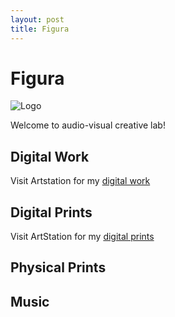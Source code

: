 ```yaml
---
layout: post
title: Figura
---
```


# Figura

![Logo](https://github.com/user-attachments/assets/fa469a3d-bc55-414f-871d-d5981220689d)

Welcome to audio-visual creative lab!

## Digital Work

Visit Artstation for my [digital work](https://www.artstation.com/figuraartlab/store?tab=digital_product)

## Digital Prints

Visit ArtStation for my [digital prints](https://www.artstation.com/figuraartlab/prints?print_type=art_poster)

## Physical Prints

## Music

